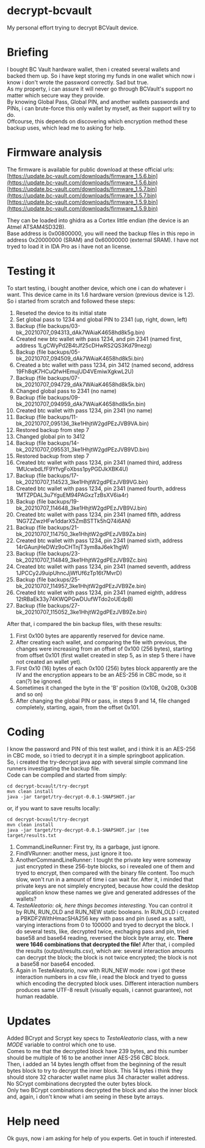 # decrypt-bcvault
My personal effort trying to decrypt BCVault device.

# Briefing
I bought BC Vault hardware wallet, then i created several wallets and backed them up. So i have kept storing my funds in one wallet which now i know i don't wrote the password correctly. Sad but true.  
As my property, i can assure it will never go through BCVault's support no matter which secure way they provide.  
By knowing Global Pass, Global PIN, and another wallets passwords and PINs, i can brute-force this only wallet by myself, as their support will try to do.  
Offcourse, this depends on discovering which encryption method these backup uses, which lead me to asking for help.  

# Firmware analysis
The firmware is available for public download at these official urls:  
[https://update.bc-vault.com/downloads/firmware_1.5.6.bin](https://update.bc-vault.com/downloads/firmware_1.5.6.bin)  
[https://update.bc-vault.com/downloads/firmware_1.5.7.bin](https://update.bc-vault.com/downloads/firmware_1.5.7.bin)  
[https://update.bc-vault.com/downloads/firmware_1.5.9.bin](https://update.bc-vault.com/downloads/firmware_1.5.9.bin)  

They can be loaded into ghidra as a Cortex little endian (the device is an Atmel ATSAM4SD32B).  
Base address is 0x00800000, you will need the backup files in this repo in address 0x20000000 (SRAM) and 0x60000000 (external SRAM). I have not tryed to load it in IDA Pro as i have not an license.  

# Testing it
To start testing, i bought another device, which one i can do whatever i want. This device came in its 1.6 hardware version (previous device is 1.2). So i started from scratch and followed these steps:  

1. Reseted the device to its initial state  
2. Set global pass to 1234 and global PIN to 2341 (up, right, down, left)  
3. Backup (file backups/03-bk_20210707_094313_dAk7WAiaK4658hd8k5g.bin)  
4. Created new btc wallet with pass 1234, and pin 2341 (named first, address 1LgCWyPd2B4tJf25cDHwRS2QS3Kd79nezg)  
5. Backup (file backups/05-bk_20210707_094509_dAk7WAiaK4658hd8k5i.bin)  
6. Created a btc wallet with pass 1234, pin 3412 (named second, address 19Fh8qK7HCuQfwHEmujUD4VEmiwXgkwL2U)  
7. Backup (file backups/07-bk_20210707_094729_dAk7WAiaK4658hd8k5k.bin)  
8. Changed global pass to 2341 (no name)  
9. Backup (file backups/09-bk_20210707_094959_dAk7WAiaK4658hd8k5n.bin)  
10. Created btc wallet with pass 1234, pin 2341 (no name)  
11. Backup (file backups/11-bk_20210707_095136_3ke1HhjtW2gdPEzJVB9VA.bin)  
12. Restored backup from step 7  
13. Changed global pin to 3412  
14. Backup (file backups/14-bk_20210707_095531_3ke1HhjtW2gdPEzJVB9VD.bin)  
15. Restored backup from step 7  
16. Created btc wallet with pass 1234, pin 2341 (named third, address 1MUcwbdLfF9YfvgFoXbss1pyPGDJkXBK4U)  
17. Backup (file backups/17-bk_20210707_114523_3ke1HhjtW2gdPEzJVB9VG.bin)  
18. Created btc wallet with pass 1234, pin 2341 (named fourth, address 1MTZPDAL3u7YguEM94PAGxzTzBsXV6ia4r)  
19. Backup (file backups/19-bk_20210707_114648_3ke1HhjtW2gdPEzJVB9VJ.bin)  
20. Created btc wallet with pass 1234, pin 2341 (named fifth, address 1NG7ZZwzHFw1ddarX5ZmBSTTk5hQ74i6AN)  
21. Backup (file backups/21-bk_20210707_114750_3ke1HhjtW2gdPEzJVB9Za.bin)  
22. Created btc wallet with pass 1234, pin 2341 (named sixth, address 14rGAunjHeDWz9oCHTnjT3ym8aJ6ek1hgW)  
23. Backup (file backups/23-bk_20210707_114849_3ke1HhjtW2gdPEzJVB9Zc.bin)  
24. Created btc wallet with pass 1234, pin 2341 (named seventh, address 1JPCCy2J9uipUhncJjWfUf6zTp16t7MvrD)  
25. Backup (file backups/25-bk_20210707_114957_3ke1HhjtW2gdPEzJVB9Ze.bin)  
26. Created btc wallet with pass 1234, pin 2341 (named eighth, address 12tRBaEk33y74KWQPGwDUufWTdo2oUEdpB)  
27. Backup (file backups/27-bk_20210707_115052_3ke1HhjtW2gdPEzJVB9Ze.bin)  

After that, i compared the bin backup files, with these results:  
1. First 0x100 bytes are apparently reserved for device name.  
2. After creating each wallet, and comparing the file with previous, the changes were increasing from an offset of 0x100 (256 bytes), starting from offset 0x101 (first wallet created in step 5, as in step 5 there i have not created an wallet yet).  
2. First 0x10 (16) bytes of each 0x100 (256) bytes block apparently are the IV and the encryption appears to be an AES-256 in CBC mode, so it can(?) be ignored.  
3. Sometimes it changed the byte in the 'B' position (0x10B, 0x20B, 0x30B and so on)  
4. After changing the global PIN or pass, in steps 9 and 14, file changed completely, starting, again, from the offset 0x101.  

# Coding
I know the password and PIN of this test wallet, and i think it is an AES-256 in CBC mode, so i tried to decrypt it in a simple springboot application.  
So, i created the try-decrypt java app with several simple command line runners investigating the backup file.  
Code can be compiled and started from simply:  
```console
cd decrypt-bcvault/try-decrypt
mvn clean install
java -jar target/try-decrypt-0.0.1-SNAPSHOT.jar
```

or, if you want to save results locally:  
```console
cd decrypt-bcvault/try-decrypt
mvn clean install
java -jar target/try-decrypt-0.0.1-SNAPSHOT.jar |tee target/results.txt
```

1. CommandLineRunner: First try, its a garbage, just ignore.  
2. FindIVRunner: another mess, just ignore it too.  
3. AnotherCommandLineRunner: I tought the private key were someway just encrypted in these 256-byte blocks, so i revealed one of them and tryed to encrypt, then compared with the binary file content. Too much slow, won't run in a amount of time i can wait for. After it, i minded that private keys are not simplely encrypted, because how could the desktop application know these names we give and generated addresses of the wallets?  
4. *TesteAleatorio: ok, here things becomes interesting*. You can control it by RUN, RUN_OLD and RUN_NEW static booleans. In RUN_OLD i created a PBKDF2WithHmacSHA256 key with pass and pin (used as a salt), varying interactions from 0 to 100000 and tryed to decrypt the block. I do several tests, like, decrypted twice, exchaging pass and pin, tried base58 and base64 reading, reversed the block byte array, etc. **There were 1646 combinations that decrypted the file!** After that, i compiled the results (output/results.csv), which are: several interaction amounts can decrypt the block; the block is not twice encrypted; the block is not a base58 nor base64 encoded.  
5. Again in TesteAleatorio, now with RUN_NEW mode: now i got these interaction numbers in a csv file, i read the block and tryed to guess which encoding the decrypted block uses. Different interaction numbers produces same UTF-8 result (visually equals, i cannot guarantee), not human readable.  

# Updates
Added BCrypt and Scrypt key specs to *TesteAleatorio* class, with a new *MODE* variable to control which one to use.  
Comes to me that the decrypted block have 239 bytes, and this number should be multiple of 16 to be another inner AES-256 CBC block.  
Then, i added an 14 bytes length offset from the beginning of the result bytes block to try to decrypt the inner block. This 14 bytes i think they should store 32 character wallet name plus 34 character wallet address.  
No SCrypt combinations decrypted the outer bytes block.  
Only two BCrypt combinations decrypted the block and also the inner block and, again, i don't know what i am seeing in these byte arrays.  

# Help need
Ok guys, now i am asking for help of you experts. Get in touch if interested.  

